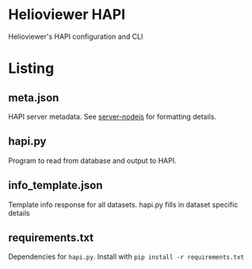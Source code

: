 # Helioviewer HAPI

Helioviewer's HAPI configuration and CLI

# Listing

## meta.json

HAPI server metadata. See [server-nodejs](https://github.com/hapi-server/server-nodejs#5-metadata) for formatting details.

## hapi.py

Program to read from database and output to HAPI.

## info_template.json

Template info response for all datasets.
hapi.py fills in dataset specific details

## requirements.txt

Dependencies for `hapi.py`.
Install with `pip install -r requirements.txt`
